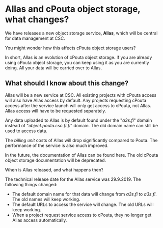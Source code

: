 # Allas and cPouta object storage, what changes?

We have releases a new object storage service, **Allas**, which will be central for data management at CSC.

You might wonder how this affects cPouta object storage users?

In short, Allas is an evolution of cPouta object storage. If you are already using cPouta object storage, you can keep using it as you are currently doing. All your data will be carried over to Allas.

## What should I know about this change?

Allas will be a new service at CSC. All existing projects with cPouta access will also have Allas access by default. Any projects requesting cPouta access after the service launch will only get access to cPouta, not Allas. Allas access will have to be requested separately.

Any data uploaded to Allas is by default found under the "_a3s.fi_" domain instead of "_object.pouta.csc.fi.fi_" domain. The old domain name can still be used to access data.

The _billing unit_ costs of Allas will drop significantly compared to Pouta. The performance of the service is also much improved.

In the future, the documentation of Allas can be found here. The old cPouta object storage documentation will be deprecated.

When is Allas released, and what happens then?

The technical release date for the Allas service was 29.9.2019. The following things changed:

 * The default domain name for that data will change from _a3s.fi_ to _a3s.fi_. The old names will keep working.
 * The default URLs to access the service will change. The old URLs will keep working.
 * When a project request service access to cPouta, they no longer get Allas access automatically.
